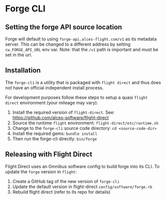 # Forge CLI

## Setting the forge API source location

Forge will default to using `forge-api.alces-flight.com/v1` as its metadata
server. This can be changed to a different address by setting 
`cw_FORGE_API_URL` env var.
Note: that the `/v1` path is important and must be set in the url.

## Installation

The `forge-cli` is a utility that is packaged with `flight direct` and thus
does not have an official independent install process.

For development purposes follow these steps to setup a quasi `flight direct`
environment (your mileage may vary):

1. Install the required version of `flight-direct`. See:
https://github.com/alces-software/flight-direct
1. Source the runtime `flight` environment: `flight-direct/etc/runtime.sh`
1. Change to the `forge-cli` source code directory: `cd <source-code-dir>`
1. Install the required gems: `bundle install`
1. Then run the forge-cli directly: `bin/forge`

## Releasing with Flight Direct

Flight Direct uses an Omnibus software config to build forge into its CLI.
To update the `forge` version in `flight`:
1. Create a GitHub tag of the new version of `forge-cli`
2. Update the default version in flight-direct `config/software/forge.rb`
3. Rebuild flight direct (refer to its repo for details)

